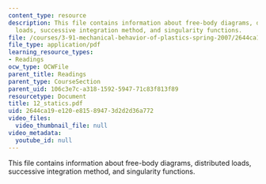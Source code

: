 ```yaml
---
content_type: resource
description: This file contains information about free-body diagrams, distributed
  loads, successive integration method, and singularity functions.
file: /courses/3-91-mechanical-behavior-of-plastics-spring-2007/2644ca19e120e81589473d2d2d36a772_12_statics.pdf
file_type: application/pdf
learning_resource_types:
- Readings
ocw_type: OCWFile
parent_title: Readings
parent_type: CourseSection
parent_uid: 106c3e7c-a318-1592-5947-71c83f813f89
resourcetype: Document
title: 12_statics.pdf
uid: 2644ca19-e120-e815-8947-3d2d2d36a772
video_files:
  video_thumbnail_file: null
video_metadata:
  youtube_id: null
---
```

This file contains information about free-body diagrams, distributed loads, successive integration method, and singularity functions.

